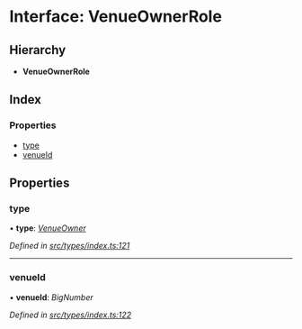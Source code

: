 # Interface: VenueOwnerRole

## Hierarchy

* **VenueOwnerRole**

## Index

### Properties

* [type](venueownerrole.md#type)
* [venueId](venueownerrole.md#venueid)

## Properties

###  type

• **type**: *[VenueOwner](../enums/roletype.md#venueowner)*

*Defined in [src/types/index.ts:121](https://github.com/PolymathNetwork/polymesh-sdk/blob/1221e467/src/types/index.ts#L121)*

___

###  venueId

• **venueId**: *BigNumber*

*Defined in [src/types/index.ts:122](https://github.com/PolymathNetwork/polymesh-sdk/blob/1221e467/src/types/index.ts#L122)*
